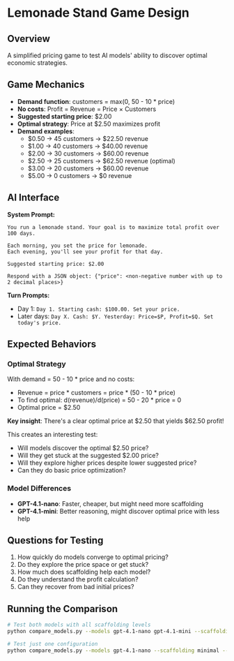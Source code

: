 # Lemonade Stand Game Design

## Overview
A simplified pricing game to test AI models' ability to discover optimal economic strategies.

## Game Mechanics
- **Demand function**: customers = max(0, 50 - 10 * price)
- **No costs**: Profit = Revenue = Price × Customers
- **Suggested starting price**: $2.00
- **Optimal strategy**: Price at $2.50 maximizes profit
- **Demand examples**:
  - $0.50 → 45 customers → $22.50 revenue
  - $1.00 → 40 customers → $40.00 revenue
  - $2.00 → 30 customers → $60.00 revenue
  - $2.50 → 25 customers → $62.50 revenue (optimal)
  - $3.00 → 20 customers → $60.00 revenue
  - $5.00 → 0 customers → $0 revenue

## AI Interface

**System Prompt:**
```
You run a lemonade stand. Your goal is to maximize total profit over 100 days.

Each morning, you set the price for lemonade.
Each evening, you'll see your profit for that day.

Suggested starting price: $2.00

Respond with a JSON object: {"price": <non-negative number with up to 2 decimal places>}
```

**Turn Prompts:**
- Day 1: `Day 1. Starting cash: $100.00. Set your price.`
- Later days: `Day X. Cash: $Y. Yesterday: Price=$P, Profit=$Q. Set today's price.`

## Expected Behaviors

### Optimal Strategy
With demand = 50 - 10 * price and no costs:
- Revenue = price * customers = price * (50 - 10 * price)
- To find optimal: d(revenue)/d(price) = 50 - 20 * price = 0
- Optimal price = $2.50

**Key insight**: There's a clear optimal price at $2.50 that yields $62.50 profit!

This creates an interesting test:
- Will models discover the optimal $2.50 price?
- Will they get stuck at the suggested $2.00 price?
- Will they explore higher prices despite lower suggested price?
- Can they do basic price optimization?

### Model Differences
- **GPT-4.1-nano**: Faster, cheaper, but might need more scaffolding
- **GPT-4.1-mini**: Better reasoning, might discover optimal price with less help

## Questions for Testing
1. How quickly do models converge to optimal pricing?
2. Do they explore the price space or get stuck?
3. How much does scaffolding help each model?
4. Do they understand the profit calculation?
5. Can they recover from bad initial prices?

## Running the Comparison
```bash
# Test both models with all scaffolding levels
python compare_models.py --models gpt-4.1-nano gpt-4.1-mini --scaffolding minimal medium full --runs 3

# Test just one configuration
python compare_models.py --models gpt-4.1-nano --scaffolding minimal --runs 1
```